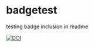 # badgetest
testing badge inclusion in readme

[![DOI](https://img.shields.io/badge/doi-10.26180/5c6e1160b8d8a-blue.svg?style=flat&logo=data:image/spiralsticker.png;base64)](http://dx.doi.org/10.26180/5c6e1160b8d8a)

